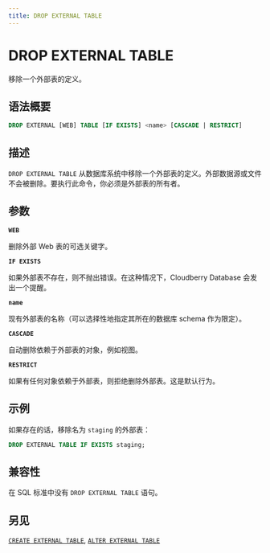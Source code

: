 ```yaml
---
title: DROP EXTERNAL TABLE
---
```


# DROP EXTERNAL TABLE

移除一个外部表的定义。

## 语法概要

```sql
DROP EXTERNAL [WEB] TABLE [IF EXISTS] <name> [CASCADE | RESTRICT]
```

## 描述

`DROP EXTERNAL TABLE` 从数据库系统中移除一个外部表的定义。外部数据源或文件不会被删除。要执行此命令，你必须是外部表的所有者。

## 参数

**`WEB`**

删除外部 Web 表的可选关键字。

**`IF EXISTS`**

如果外部表不存在，则不抛出错误。在这种情况下，Cloudberry Database 会发出一个提醒。

**`name`**

现有外部表的名称（可以选择性地指定其所在的数据库 schema 作为限定）。

**`CASCADE`**

自动删除依赖于外部表的对象，例如视图。

**`RESTRICT`**

如果有任何对象依赖于外部表，则拒绝删除外部表。这是默认行为。

## 示例

如果存在的话，移除名为 `staging` 的外部表：

```sql
DROP EXTERNAL TABLE IF EXISTS staging;
```

## 兼容性

在 SQL 标准中没有 `DROP EXTERNAL TABLE` 语句。

## 另见

[`CREATE EXTERNAL TABLE`](https://github.com/cloudberrydb/cloudberrydb-site/blob/cbdb-doc-validation/docs/sql-stmts/sql-stmt-create-external-table.md), [`ALTER EXTERNAL TABLE`](https://github.com/cloudberrydb/cloudberrydb-site/blob/cbdb-doc-validation/docs/sql-stmts/sql-stmt-alter-external-table.md)
